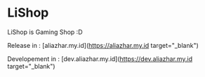 # LiShop
LiShop is Gaming Shop :D

Release in : [aliazhar.my.id](https://aliazhar.my.id target="_blank")

Developement in : [dev.aliazhar.my.id](https://dev.aliazhar.my.id target="_blank")
